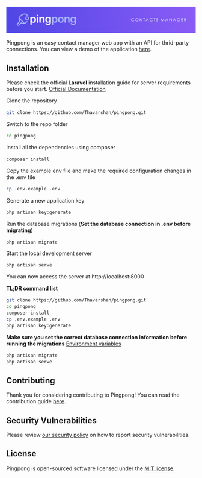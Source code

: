 [![Pingpong](https://raw.githubusercontent.com/Thavarshan/pingpong/main/.github/banner.jpg)](https://github.com/Thavarshan/pingpong)

Pingpong is an easy contact manager web app with an API for thrid-party connections. You can view a demo of the application [here](https://pingpongcontacts.herokuapp.com).

## Installation

Please check the official **Laravel** installation guide for server requirements before you start. [Official Documentation](https://laravel.com/docs/5.4/installation#installation)

Clone the repository

```bash
git clone https://github.com/Thavarshan/pingpong.git
```

Switch to the repo folder

```bash
cd pingpong
```

Install all the dependencies using composer

```bash
composer install
```

Copy the example env file and make the required configuration changes in the .env file

```bash
cp .env.example .env
```

Generate a new application key

```bash
php artisan key:generate
```

Run the database migrations (**Set the database connection in .env before migrating**)

```bash
php artisan migrate
```

Start the local development server

```bash
php artisan serve
```

You can now access the server at http://localhost:8000

**TL;DR command list**

```bash
git clone https://github.com/Thavarshan/pingpong.git
cd pingpong
composer install
cp .env.example .env
php artisan key:generate
```

**Make sure you set the correct database connection information before running the migrations** [Environment variables](#environment-variables)

```bash
php artisan migrate
php artisan serve
```

## Contributing

Thank you for considering contributing to Pingpong! You can read the contribution guide [here](.github/CONTRIBUTING.md).

## Security Vulnerabilities

Please review [our security policy](https://github.com/Thavarshan/pingpong/security/policy) on how to report security vulnerabilities.

## License

Pingpong is open-sourced software licensed under the [MIT license](LICENSE).

